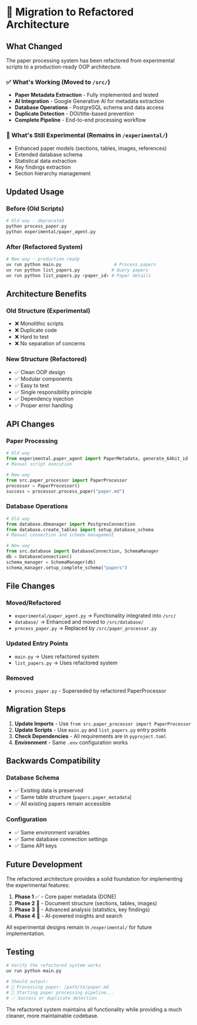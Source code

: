 # 🔄 Migration to Refactored Architecture

## What Changed

The paper processing system has been refactored from experimental scripts to a production-ready OOP architecture.

### ✅ What's Working (Moved to `/src/`)
- **Paper Metadata Extraction** - Fully implemented and tested
- **AI Integration** - Google Generative AI for metadata extraction  
- **Database Operations** - PostgreSQL schema and data access
- **Duplicate Detection** - DOI/title-based prevention
- **Complete Pipeline** - End-to-end processing workflow

### 🧪 What's Still Experimental (Remains in `/experimental/`)
- Enhanced paper models (sections, tables, images, references)
- Extended database schema
- Statistical data extraction  
- Key findings extraction
- Section hierarchy management

## Updated Usage

### Before (Old Scripts)
```bash
# Old way - deprecated
python process_paper.py
python experimental/paper_agent.py
```

### After (Refactored System)
```bash
# New way - production ready
uv run python main.py                    # Process papers
uv run python list_papers.py            # Query papers
uv run python list_papers.py <paper_id> # Paper details
```

## Architecture Benefits

### Old Structure (Experimental)
- ❌ Monolithic scripts
- ❌ Duplicate code
- ❌ Hard to test
- ❌ No separation of concerns

### New Structure (Refactored)
- ✅ Clean OOP design
- ✅ Modular components  
- ✅ Easy to test
- ✅ Single responsibility principle
- ✅ Dependency injection
- ✅ Proper error handling

## API Changes

### Paper Processing
```python
# Old way
from experimental.paper_agent import PaperMetadata, generate_64bit_id
# Manual script execution

# New way  
from src.paper_processor import PaperProcessor
processor = PaperProcessor()
success = processor.process_paper("paper.md")
```

### Database Operations
```python
# Old way
from database.dbmanager import PostgresConnection
from database.create_tables import setup_database_schema
# Manual connection and schema management

# New way
from src.database import DatabaseConnection, SchemaManager
db = DatabaseConnection()
schema_manager = SchemaManager(db)
schema_manager.setup_complete_schema("papers")
```

## File Changes

### Moved/Refactored
- `experimental/paper_agent.py` → Functionality integrated into `/src/`
- `database/` → Enhanced and moved to `/src/database/` 
- `process_paper.py` → Replaced by `/src/paper_processor.py`

### Updated Entry Points
- `main.py` → Uses refactored system
- `list_papers.py` → Uses refactored system

### Removed
- `process_paper.py` - Superseded by refactored PaperProcessor

## Migration Steps

1. **Update Imports** - Use `from src.paper_processor import PaperProcessor`
2. **Update Scripts** - Use `main.py` and `list_papers.py` entry points  
3. **Check Dependencies** - All requirements are in `pyproject.toml`
4. **Environment** - Same `.env` configuration works

## Backwards Compatibility

### Database Schema
- ✅ Existing data is preserved
- ✅ Same table structure (`papers.paper_metadata`)
- ✅ All existing papers remain accessible

### Configuration  
- ✅ Same environment variables
- ✅ Same database connection settings
- ✅ Same API keys

## Future Development

The refactored architecture provides a solid foundation for implementing the experimental features:

1. **Phase 1** ✅ - Core paper metadata (DONE)
2. **Phase 2** 🧪 - Document structure (sections, tables, images) 
3. **Phase 3** 🧪 - Advanced analysis (statistics, key findings)
4. **Phase 4** 🧪 - AI-powered insights and search

All experimental designs remain in `/experimental/` for future implementation.

## Testing

```bash
# Verify the refactored system works
uv run python main.py

# Should output:
# 📄 Processing paper: /path/to/paper.md
# 🚀 Starting paper processing pipeline...
# ✅ Success or duplicate detection
```

The refactored system maintains all functionality while providing a much cleaner, more maintainable codebase.

